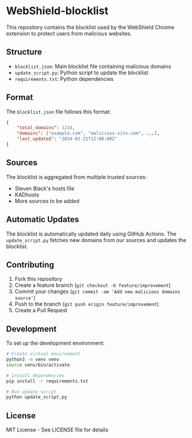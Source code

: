 # WebShield-blocklist

This repository contains the blocklist used by the WebShield Chrome extension to protect users from malicious websites.

## Structure

- `blocklist.json`: Main blocklist file containing malicious domains
- `update_script.py`: Python script to update the blocklist
- `requirements.txt`: Python dependencies

## Format

The `blocklist.json` file follows this format:
```json
{
    "total_domains": 1234,
    "domains": ["example.com", "malicious-site.com", ...],
    "last_updated": "2024-03-21T12:00:00Z"
}
```

## Sources

The blocklist is aggregated from multiple trusted sources:
- Steven Black's hosts file
- KADhosts
- More sources to be added

## Automatic Updates

The blocklist is automatically updated daily using GitHub Actions. The `update_script.py` fetches new domains from our sources and updates the blocklist.

## Contributing

1. Fork this repository
2. Create a feature branch (`git checkout -b feature/improvement`)
3. Commit your changes (`git commit -am 'Add new malicious domains source'`)
4. Push to the branch (`git push origin feature/improvement`)
5. Create a Pull Request

## Development

To set up the development environment:

```bash
# Create virtual environment
python3 -m venv venv
source venv/bin/activate

# Install dependencies
pip install -r requirements.txt

# Run update script
python update_script.py
```

## License

MIT License - See LICENSE file for details
